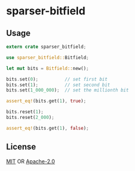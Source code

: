 # sparser-bitfield

## Usage

```rust
extern crate sparser_bitfield;

use sparser_bitfield::Bitfield;

let mut bits = Bitfield::new();

bits.set(0);          // set first bit
bits.set(1);          // set second bit
bits.set(1_000_000);  // set the millionth bit

assert_eq!(bits.get(1), true);

bits.reset(1);
bits.reset(2_000);

assert_eq!(bits.get(1), false);
```

## License

[MIT](./LICENSE-MIT) OR [Apache-2.0](./LICENSE-APACHE)
